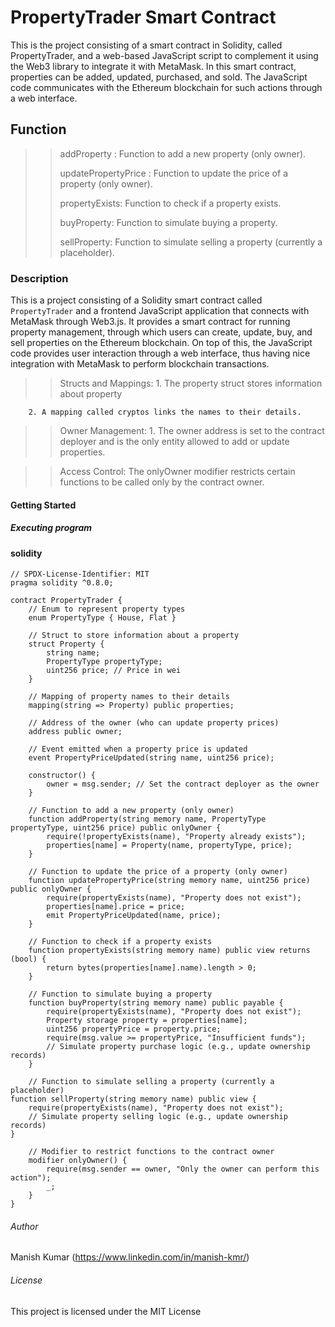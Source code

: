 # PropertyTrader Smart Contract
This is the project consisting of a smart contract in Solidity, called PropertyTrader, and a web-based JavaScript script to complement it using the Web3 library to integrate it with MetaMask. In this smart contract, properties can be added, updated, purchased, and sold. The JavaScript code communicates with the Ethereum blockchain for such actions through a web interface.

## Function
>>addProperty : Function to add a new property (only owner).
>>
>>updatePropertyPrice : Function to update the price of a property (only owner).
>>
>>propertyExists: Function to check if a property exists.
>>
>>buyProperty: Function to simulate buying a property.
>>
>>sellProperty: Function to simulate selling a property (currently a placeholder).


### Description
This is a project consisting of a Solidity smart contract called `PropertyTrader` and a frontend JavaScript application that connects with MetaMask through Web3.js. It provides a smart contract for running property management, through which users can create, update, buy, and sell properties on the Ethereum blockchain. On top of this, the JavaScript code provides user interaction through a web interface, thus having nice integration with MetaMask to perform blockchain transactions.

>> Structs and Mappings:
        1. The property struct stores information about property
>> 
        2. A mapping called cryptos links the names to their details.

>> Owner Management:
        1. The owner address is set to the contract deployer and is the only entity allowed to add or update properties.

>> Access Control:
        The onlyOwner modifier restricts certain functions to be called only by the contract owner.


#### Getting Started

##### Executing program
#### solidity
```
// SPDX-License-Identifier: MIT
pragma solidity ^0.8.0;

contract PropertyTrader {
    // Enum to represent property types
    enum PropertyType { House, Flat }

    // Struct to store information about a property
    struct Property {
        string name;
        PropertyType propertyType;
        uint256 price; // Price in wei
    }

    // Mapping of property names to their details
    mapping(string => Property) public properties;

    // Address of the owner (who can update property prices)
    address public owner;

    // Event emitted when a property price is updated
    event PropertyPriceUpdated(string name, uint256 price);

    constructor() {
        owner = msg.sender; // Set the contract deployer as the owner
    }

    // Function to add a new property (only owner)
    function addProperty(string memory name, PropertyType propertyType, uint256 price) public onlyOwner {
        require(!propertyExists(name), "Property already exists");
        properties[name] = Property(name, propertyType, price);
    }

    // Function to update the price of a property (only owner)
    function updatePropertyPrice(string memory name, uint256 price) public onlyOwner {
        require(propertyExists(name), "Property does not exist");
        properties[name].price = price;
        emit PropertyPriceUpdated(name, price);
    }

    // Function to check if a property exists
    function propertyExists(string memory name) public view returns (bool) {
        return bytes(properties[name].name).length > 0;
    }

    // Function to simulate buying a property
    function buyProperty(string memory name) public payable {
        require(propertyExists(name), "Property does not exist");
        Property storage property = properties[name];
        uint256 propertyPrice = property.price;
        require(msg.value >= propertyPrice, "Insufficient funds");
        // Simulate property purchase logic (e.g., update ownership records)
    }

    // Function to simulate selling a property (currently a placeholder)
function sellProperty(string memory name) public view {
    require(propertyExists(name), "Property does not exist");
    // Simulate property selling logic (e.g., update ownership records)
}

    // Modifier to restrict functions to the contract owner
    modifier onlyOwner() {
        require(msg.sender == owner, "Only the owner can perform this action");
        _;
    }
}
```


###### Author
Manish Kumar 
(https://www.linkedin.com/in/manish-kmr/)

###### License
This project is licensed under the MIT License
